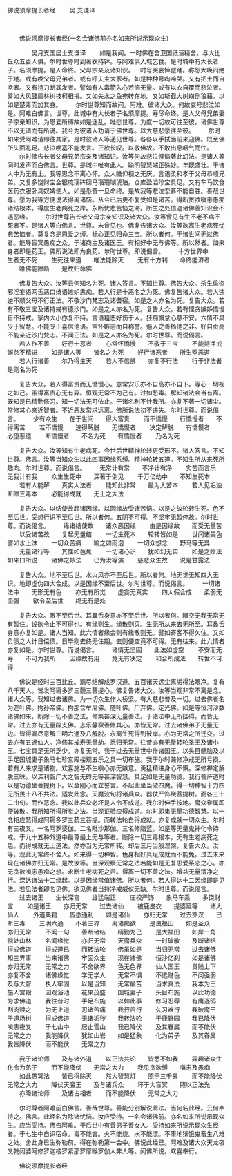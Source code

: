  佛说须摩提长者经
                        　　吴 支谦译

                        
        　      


　　佛说须摩提长者经(一名会诸佛前亦名如来所说示现众生)

　　　　吴月支国居士支谦译
　　如是我闻。一时佛在舍卫国祇洹精舍。与大比丘众五百人俱。尔时世尊时到著衣持钵。与阿难俱入城乞食。是时城中有大长者子。名须摩提。是人命终。父母宗亲及诸知识。一时号哭哀悼躄踊。称怨大唤闷绝于地。或有唤父母兄弟者。或有呼夫主大家者。如是种种号啕啼哭。又有把土而自坌者。又有持刀断其发者。譬如有人毒箭入心苦恼无量。或有以衣自覆而悲泣者。譬如大风鼓扇林树枝柯相掁。又如失水之鱼宛转在地。又如斩截大树崩倒狼藉。以如是楚毒而加其身。
　　尔时世尊知而故问。阿难。彼诸大众。何故哀号悲泣如是。阿难白佛言。世尊。此城中有大长者子名须摩提。寿尽命终。是人父母兄弟妻子宗亲知识。为恩爱所缚故如是迷乱。唯愿世尊。为度一切故可往至彼。诸佛世尊不以无请而有所说。我今为彼诸人劝请于佛世尊。以大慈悲愿往至彼。
　　尔时如来受阿难请即往其家。是时彼诸人等遥见世尊。各各以手拭面前来迎佛。既至佛所头面礼足。悲泣哽塞不能发言。正欲长叹。以敬佛故。不敢出息咽气而住。
　　尔时佛告长者父母兄弟宗亲及诸知识。汝等何故悲泣懊恼著此幻法。是诸人等同时发声而白佛言。世尊。是城中唯有此人。聪明智慧端正殊妙。年既盛壮。于诸人中为无有上。我等思念不离心怀。众人瞻仰视之无厌。言语柔和孝于父母恭顺兄弟。又复多饶财宝金银琉璃砗磲马瑙珊瑚琥珀。仓库盈溢珍宝具足。又有车马饮食医药衣服卧具奴婢使人。如是悉备一旦命终。是故我等悲泣恋慕不能自胜。善哉世尊。愿为我等方便说法得离诸恼。从今已后更不复受如是诸苦。得断贪欲嗔恚愚痴诸结根本。得度生老病死之岸。永断忧悲苦恼之海。所生之处值遇诸佛善知识会不遇恶缘。
　　尔时世尊告长者父母宗亲知识及诸大众。汝等曾见有生不老不病不死者不。是诸人等白佛言。世尊。未曾见也。佛复告诸大众。汝等欲离生老病死忧悲苦恼者。莫复念是恩爱之缚。标心正见归命三宝。所以者何。于诸世间无过佛者。能导盲冥愚痴之众。于诸商主及诸医王。有相好中无与佛等。所以然者。如来身者即是药王。佛所说法即为良药。尔时世尊。即说偈言。
　　十方世界中　　生者无不死
　　生死往来道　　唯法能除灭
　　无有十方刹　　命终能济者
　　唯佛能除断　　是故归命佛

　　佛复告大众。汝等云何知名为死。诸人答言。不知世尊。佛告大众。杀生偷盗邪淫妄语两舌恶口绮语嫉妒恚痴。若人行是十恶名之为死。佛复告诸大众。若人违逆不顺父母不行正法。不敬沙门梵志及诸耆宿。如是之人亦名为死。复告大众。若有不敬三宝及诸持戒有德沙门。如是之人亦名为死。复告大众。若有悭贪嫉妒憍慢自不持戒。家内大小亦复不持。言语粗恶好伤于人。狂痴懈怠心意不安。六情不具少于智慧。不能专正喜信他语。常怀嫉恚而自称誉。遏人之善扬他之非。好自贡高不能亲近沙门梵志。不闻正法。如是之人亦名为死。尔时世尊。而说偈言。
　　若人作不善　　好行十恶者
　　心常怀憍慢　　不敬于三宝
　　不能持净戒　　懈怠不精进
　　如是诸人等　　皆名之为死
　　好行诸恶者　　所生堕恶道
　　若人行诸善　　尔乃得生天
　　若人不信佛　　亦复不行法
　　行于非法者　　是则名为死

　　复告大众。若人得富贵而无憍慢心。意常安乐亦不自高亦不自下。等心一切视之如己。虽得富贵心无有异。恒观无常不为己有。过如怨毒。解知诸法会当有离。既知是已精勤修习。知一切法无可依止。于诸名利不计我所。亦复不著一切诸尘。常修其心亲近智者。不近恶友常求远离。佛所说法初不违失。尔时世尊。而说偈言。
　　少有众生　　在于世间　　得大富贵
　　而不憍慢　　行憍慢者　　不得离苦
　　若不憍慢　　速得解脱　　无憍慢者
　　决定解脱　　有憍慢者　　必堕恶道
　　断憍慢者　　不名为死　　有憍慢者
　　乃名为死

　　复告大众。汝等知有生老病死。今世后世精神轮转更受形不。诸人答言。不知世尊。佛言。汝等当知众生以此四事因缘系缚。精神轮转五道。不知生所从来死所趣向。尔时世尊。而说偈言。
　　无常计有常　　不净计有净
　　实苦而言乐　　无我计有我
　　众生生死中　　深著于倒见
　　千万亿劫中　　不知生死本
　　若有人能解　　真实大法者
　　能知此非常　　最为大苦本
　　若人见垢浊　　断除三毒本
　　必能得成就　　无上之大法

　　复告大众。以结使故起诸因缘。以因缘故受诸苦恼。以是之故轮转生死。色不至后世。受想行识不至后世。所以者何。五阴不可得。不坚牢无暂停故。尔时世尊。而说偈言。
　　缘诸结使故　　诸众恶因缘
　　由是因缘故　　而受无量苦
　　以受诸苦故　　复起无量结
　　一切生死本　　轮转皆如是
　　世间诸美色　　譬如水上沫
　　一切众苦痛　　喻之如雨泡
　　一切众想念　　野马等无异
　　无量诸行等　　其性如芭蕉
　　一切诸心识　　犹如幻无实
　　如是之妙法　　如来口所说
　　诸佛之妙法　　已为汝等演
　　慈悲众生故　　说是甘露法

　　复告大众。地不至后世。水火风亦不至后世。所以者何。地无觉无知四大无识。地即虚伪四大合成。以是因缘不至后世。尔时世尊。而说偈言。
　　一切诸法中　　无形无有色
　　亦无有所觉　　虚妄无真实
　　四大假合成　　柔弱无坚强
　　欲令至后世　　终无有是处

　　复告大众。眼不至后世。耳鼻舌身意亦不至后世。所以者何。眼空无我无常无有暂住。设欲令止不可得也。有缘则生。缘散则灭。生无所从来去无所至。耳鼻舌身意亦复如是。诸人当知。此六情者缘会则有缘散则无。譬如寄客不得久住。又如负债之人计日偿债。日毕则去终无住期。去则便空竟不可得。无有往来。此六情者亦复如是。尔时世尊。而说偈言。
　　诸情无坚固　　此法如虚空
　　不安而无寿　　不可为我所
　　因缘故有用　　竟无有决定
　　和合所成法　　转世不可得

　　佛说是经时三百比丘。漏尽结解成罗汉道。五百诸天远尘离垢得法眼净。复有八千天人。皆发阿耨多罗三藐三菩提心。佛复告诸大众。汝等当观非常不离是念。诸大众等。我知过去诸佛。为一切众生作大桥梁。有大慈悲普及一切。过去佛者名为迦叶佛。拘孙帝佛。拘那含牟尼佛。随叶佛。尸弃佛。定光佛。如是等恒河沙数诸佛如来。断除一切不善之法。修集甚深无量善法。于诸法中无所挂碍。而皆无常。过去亦有无量辟支佛。志乐静寂善修其心。亦皆无常。过去诸佛弟子无量无边。皆得漏尽意解三明六通及八解脱。永离生死得到彼岸。亦为无常之所迁变。过去亦有五通仙人。净修其戒寿无量劫。悉归无常。往昔亦有无量转轮圣王及诸小王。七宝具足无所乏少。亦复无常。我于过去无量世中作诸国王。以头目髓脑及以手足国城妻子象马七珍宫殿楼观五乐之具一切布施。我于尔时兼修净戒无所亏损。若有人来求是诸物。欢喜施与不生嗔心亦无嫉意。勇猛精进身心不懈。深修禅定解脱三昧。以深利智广大之智无碍无等甚深智慧。具足如是无量功德。我行菩萨道时以是功德坐菩提树下。以金刚心而立誓言。不起此坐当破四魔。得一切种智十力四无所畏十八不共法。适发此念。天魔波旬将诸兵众。器仗严饰绕菩提树。面各三十二由旬。而作恶念。我以此兵众必坏是人令不成道。我尔时伸手按地。魔众眷属即便破散。我所知所得所觉之法。当现证验应得成道。尔时即集无量功德智慧。以一念相应慧得成阿耨多罗三藐三菩提。而转法轮自得成就。亦复成就一切众生。尔时有三夜叉。一名阿罗婆伽。二名毗沙那伽。三名修脂蓝。如是等无量鬼神化令持戒。于九十五种外道中最尊最上无与等者。断除一切三毒根本。无有生老病死之患。而得成就无上道法。然亦当为无常所转。却后三月当般涅槃。复告大众。汝等。观此无常终不舍人。如来得一切种智。色身相好具足成就而不能免。过去未来现在诸佛亦归无常。是故汝等。当深观察无常之法若能如是无复恩爱系恋之心。亦无贪欲嗔恚愚痴之想。永断生老病死之苦。得离一切不善之法。增益无量清净之行。深达诸法十二缘起。以是因缘常值诸佛。所以者何。若人得达十二因缘即是见法。若见法者即名见佛。欲见佛者当持净戒威仪无缺。尔时世尊。而说偈言。
　　过去诸王　　生长深宫　　雄猛端正
　　庄校严饰　　象马车乘　　多饶财宝
　　如是诸王　　亦归无常　　过去诸仙
　　被鹿皮衣　　提婆延等　　诸大仙人
　　外道典籍　　皆悉通利　　如是诸仙
　　亦归无常　　过去罗汉　　已断三毒
　　三明六通　　不著三界　　离诸痴欲
　　是良福田　　如是圣众　　亦归无常
　　不闻一句　　善断诸结　　精勤为己
　　是大福田　　如犀一角　　独处山林
　　名闻缘觉　　亦归无常　　天魔兵众
　　一时破散　　及断诸结　　得成佛道
　　得成道已　　而转法轮　　佛虽如是
　　当归无常　　过去诸佛　　知三界事
　　当来诸佛　　牢固众生　　现在诸佛
　　恒沙亿刹　　如是诸佛　　亦归无常
　　无常之力　　不舍欲界　　色无色界
　　仙人国王　　贵贱上下　　亦复不舍
　　诸佛缘觉　　学无学人　　无常不惧
　　不选财色　　不问强弱　　及与大智
　　执人牢固　　以是当知　　无常最苦
　　当求真法　　我本为王　　施人宫殿
　　园观浴池　　花果茂盛　　国城妻子
　　头目布施　　以此功德　　为求佛道
　　我往昔时　　手足布施　　以如此事
　　修习忍辱　　有鹰逐鸽　　割肉赎之
　　为无上道　　忍诸苦痛　　我行苦行
　　久习难行　　我破魔王　　于道场树
　　得成佛道　　无诸垢秽　　我转法轮
　　于鹿野园　　我已降伏　　嗔恚夜叉
　　于七山中　　居止雪山　　我已降伏
　　及其眷属　　而不能伏　　无常之力
　　我能降伏　　犹如山岩　　如是猛象
　　化为弟子　　及其眷属　　我皆降伏
　　而不能伏　　无常之力

　　我于诸论师　　及与诸外道
　　以正法共论　　皆悉不如我
　　异趣诸众生　　化令为弟子
　　而不能降伏　　无常之大力
　　我见贪欲缚　　嗔恚及愚痴
　　如此愚冥法　　皆已得除灭
　　然大智慧灯　　照于三千界
　　而不能降伏　　无常之大力
　　降伏天魔王　　及与诸兵众
　　坏于大盲冥　　照以正法光
　　亦降诸论师　　及诸占相者
　　而不能降伏　　无常之大力

　　尔时尊者阿难前白佛言。善哉世尊。善能分别解说此法。当何名此经。云何奉持之。佛言。此经名为除诸忧恼。汝应受持。一名会诸佛前。亦名如来所说示现众生。应当受持。佛告阿难。于后世中有善男子善女人。受持如来所说示现众生经者。于七生中自识宿命。毒不能害。火不能烧。水不能漂。不堕地狱饿鬼畜生八难之处。舍此身已生弥勒前。得在弥勒第一会中。佛说此经已。阿难及诸大众天龙夜叉乾闼婆阿修罗迦楼罗紧那罗摩睺罗伽人非人等。闻佛所说。欢喜奉行。

　　佛说须摩提长者经


